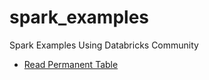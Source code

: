 # spark_examples
Spark Examples Using Databricks Community

- [Read Permanent Table](https://htmlpreview.github.io/?Equifax%20CFPB%20Read%20csv.html)

